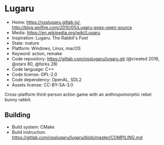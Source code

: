 # Lugaru

- Home: https://osslugaru.gitlab.io/, http://blog.wolfire.com/2010/05/Lugaru-goes-open-source
- Media: https://en.wikipedia.org/wiki/Lugaru
- Inspiration: Lugaru: The Rabbit's Foot
- State: mature
- Platform: Windows, Linux, macOS
- Keyword: action, remake
- Code repository: https://gitlab.com/osslugaru/lugaru.git (@created 2016, @stars 80, @forks 28)
- Code language: C++
- Code license: GPL-2.0
- Code dependency: OpenAL, SDL2
- Assets license: CC-BY-SA-3.0

Cross-platform third-person action game with an anthropomorphic rebel bunny rabbit.

## Building

- Build system: CMake
- Build instruction: https://gitlab.com/osslugaru/lugaru/blob/master/COMPILING.md

